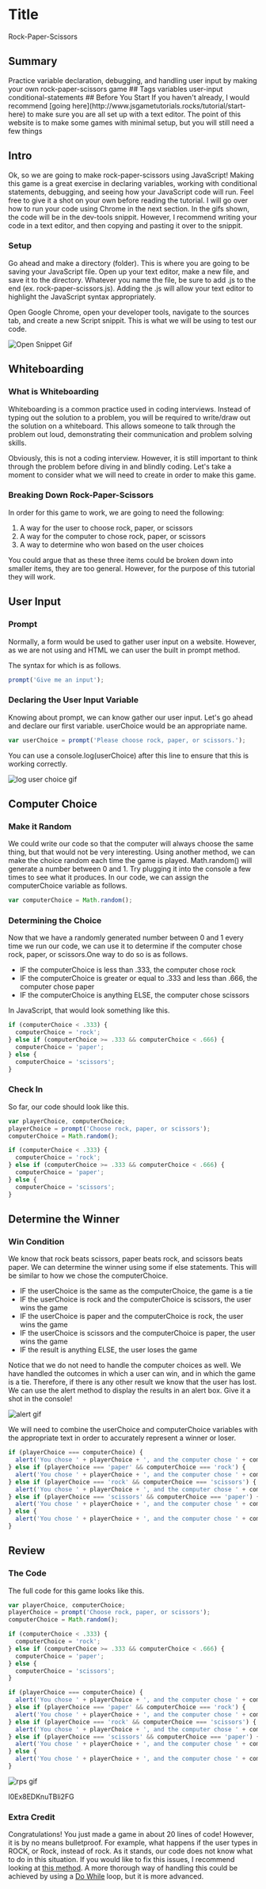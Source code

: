 
# Title
<span class="title">
Rock-Paper-Scissors
</span>


## Summary
<span class="summary">
Practice variable declaration, debugging, and handling user input by making your own rock-paper-scissors game
</span>

<span class="tags">
## Tags
variables user-input conditional-statements
</span>

<span class="content">
## Before You Start
If you haven't already, I would recommend [going here](http://www.jsgametutorials.rocks/tutorial/start-here) to make sure you are all set up with a text editor. The point of this website is to make some games with minimal setup, but you will still need a few things

## Intro
Ok, so we are going to make rock-paper-scissors using JavaScript! Making this game is a great exercise in declaring variables, working with conditional statements, debugging, and seeing how your JavaScript code will run. Feel free to give it a shot on your own before reading the tutorial. I will go over how to run your code using Chrome in the next section. In the gifs shown, the code will be in the dev-tools snippit. However, I recommend writing your code in a text editor, and then copying and pasting it over to the snippit. 

### Setup
Go ahead and make a directory (folder). This is where you are going to be saving your JavaScript file. Open up your text editor, make a new file, and save it to the directory. Whatever you name the file, be sure to add .js to the end (ex. rock-paper-scissors.js). Adding the .js will allow your text editor to highlight the JavaScript syntax appropriately.

Open Google Chrome, open your developer tools, navigate to the sources tab, and create a new Script snippit. This is what we will be using to test our code.

![Open Snippet Gif](https://media.giphy.com/media/1iW2iDiLX3oVYNu8/giphy.gif)

## Whiteboarding

### What is Whiteboarding
Whiteboarding is a common practice used in coding interviews. Instead of typing out the solution to a problem, you will be required to write/draw out the solution on a whiteboard. This allows someone to talk through the problem out loud, demonstrating their communication and problem solving skills.

Obviously, this is not a coding interview. However, it is still important to think through the problem before diving in and blindly coding. Let's take a moment to consider what we will need to create in order to make this game.

### Breaking Down Rock-Paper-Scissors
In order for this game to work, we are going to need the following:

1. A way for the user to choose rock, paper, or scissors
2. A way for the computer to chose rock, paper, or scissors
3. A way to determine who won based on the user choices

You could argue that as these three items could be broken down into smaller items, they are too general. However, for the purpose of this tutorial they will work.

## User Input

### Prompt
Normally, a form would be used to gather user input on a website. However, as we are not using and HTML we can user the built in prompt method.

The syntax for which is as follows.

```javascript
prompt('Give me an input');
```

### Declaring the User Input Variable
Knowing about prompt, we can know gather our user input. Let's go ahead and declare our first variable. userChoice would be an appropriate name.

```javascript
var userChoice = prompt('Please choose rock, paper, or scissors.');
```

You can use a console.log(userChoice) after this line to ensure that this is working correctly.

![log user choice gif](https://media.giphy.com/media/l0ExgJkfkcmDUZKxi/giphy.gif)


## Computer Choice

### Make it Random
We could write our code so that the computer will always choose the same thing, but that would not be very interesting. Using another method, we can make the choice random each time the game is played. Math.random() will generate a number between 0 and 1. Try plugging it into the console a few times to see what it produces. In our code, we can assign the computerChoice variable as follows.

```javascript
var computerChoice = Math.random();
```

### Determining the Choice
Now that we have a randomly generated number between 0 and 1 every time we run our code, we can use it to determine if the computer chose rock, paper, or scissors.One way to do so is as follows.

* IF the computerChoice is less than .333, the computer chose rock
* IF the computerChoice is greater or equal to .333 and less than .666, the computer chose paper
* IF the computerChoice is anything ELSE, the computer chose scissors

In JavaScript, that would look something like this.

```javascript
if (computerChoice < .333) {
  computerChoice = 'rock';
} else if (computerChoice >= .333 && computerChoice < .666) {
  computerChoice = 'paper';
} else {
  computerChoice = 'scissors';
}
```

### Check In
So far, our code should look like this.

```javascript
var playerChoice, computerChoice;
playerChoice = prompt('Choose rock, paper, or scissors');
computerChoice = Math.random();

if (computerChoice < .333) {
  computerChoice = 'rock';
} else if (computerChoice >= .333 && computerChoice < .666) {
  computerChoice = 'paper';
} else {
  computerChoice = 'scissors';
}
```

## Determine the Winner

### Win Condition
We know that rock beats scissors, paper beats rock, and scissors beats paper. We can determine the winner using some if else statements. This will be similar to how we chose the computerChoice.

* IF the userChoice is the same as the computerChoice, the game is a tie
* IF the userChoice is rock and the computerChoice is scissors, the user wins the game
* IF the userChoice is paper and the computerChoice is rock, the user wins the game
* IF the userChoice is scissors and the computerChoice is paper, the user wins the game
* IF the result is anything ELSE, the user loses the game

Notice that we do not need to handle the computer choices as well. We have handled the outcomes in which a user can win, and in which the game is a tie. Therefore, if there is any other result we know that the user has lost. We can use the alert method to display the results in an alert box. Give it a shot in the console!

![alert gif](https://media.giphy.com/media/26gsd4FfVPKyYj0cM/giphy.gif)


We will need to combine the userChoice and computerChoice variables with the appropriate text in order to accurately represent a winner or loser.

```javascript
if (playerChoice === computerChoice) {
  alert('You chose ' + playerChoice + ', and the computer chose ' + computerChoice + '. Tie Game.');
} else if (playerChoice === 'paper' && computerChoice === 'rock') {
  alert('You chose ' + playerChoice + ', and the computer chose ' + computerChoice + '. You Win.');
} else if (playerChoice === 'rock' && computerChoice === 'scissors') {
  alert('You chose ' + playerChoice + ', and the computer chose ' + computerChoice + '. You Win.');
} else if (playerChoice === 'scissors' && computerChoice === 'paper') {
  alert('You chose ' + playerChoice + ', and the computer chose ' + computerChoice + '. You Win.');
} else {
  alert('You chose ' + playerChoice + ', and the computer chose ' + computerChoice + '. You Lose.');
}
```

## Review

### The Code
The full code for this game looks like this.

```javascript
var playerChoice, computerChoice;
playerChoice = prompt('Choose rock, paper, or scissors');
computerChoice = Math.random();

if (computerChoice < .333) {
  computerChoice = 'rock';
} else if (computerChoice >= .333 && computerChoice < .666) {
  computerChoice = 'paper';
} else {
  computerChoice = 'scissors';
}

if (playerChoice === computerChoice) {
  alert('You chose ' + playerChoice + ', and the computer chose ' + computerChoice + '. Tie Game.');
} else if (playerChoice === 'paper' && computerChoice === 'rock') {
  alert('You chose ' + playerChoice + ', and the computer chose ' + computerChoice + '. You Win.');
} else if (playerChoice === 'rock' && computerChoice === 'scissors') {
  alert('You chose ' + playerChoice + ', and the computer chose ' + computerChoice + '. You Win.');
} else if (playerChoice === 'scissors' && computerChoice === 'paper') {
  alert('You chose ' + playerChoice + ', and the computer chose ' + computerChoice + '. You Win.');
} else {
  alert('You chose ' + playerChoice + ', and the computer chose ' + computerChoice + '. You Lose.');
}
```

![rps gif](https://media.giphy.com/media/l0Ex8EDKnuTBli2FG/giphy.gif)

l0Ex8EDKnuTBli2FG

### Extra Credit
Congratulations! You just made a game in about 20 lines of code! However, it is by no means bulletproof. For example, what happens if the user types in ROCK, or Rock, instead of rock. As it stands, our code does not know what to do in this situation. If you would like to fix this issues, I recommend looking at [this method](https://developer.mozilla.org/en-US/docs/Web/JavaScript/Reference/Global_Objects/String/toLowerCase). A more thorough way of handling this could be achieved by using a [Do While](https://developer.mozilla.org/en-US/docs/Web/JavaScript/Reference/Statements/do...while) loop, but it is more advanced.


</span>
